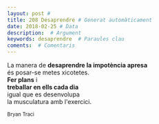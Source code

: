 ```yaml
---
layout: post #
title: 208 Desaprendre # Generat automàticament
date: 2018-02-25 # Data
description:  # Argument
keywords: desaprendre  # Paraules clau
coments:  # Comentaris
---
```


La manera de **desaprendre la impotència apresa** <br />
és posar-se metes xicotetes. <br />
**Fer plans** i <br />
**treballar en ells cada dia** <br />
igual que es desenvolupa <br />
la musculatura amb l'exercici.

<small>Bryan Traci</small>

